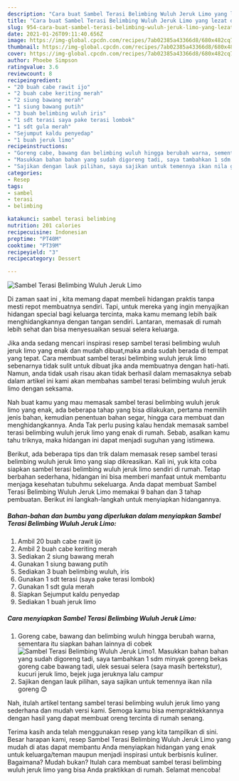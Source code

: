 ```yaml
---
description: "Cara buat Sambel Terasi Belimbing Wuluh Jeruk Limo yang lezat dan Mudah Dibuat"
title: "Cara buat Sambel Terasi Belimbing Wuluh Jeruk Limo yang lezat dan Mudah Dibuat"
slug: 954-cara-buat-sambel-terasi-belimbing-wuluh-jeruk-limo-yang-lezat-dan-mudah-dibuat
date: 2021-01-26T09:11:40.656Z
image: https://img-global.cpcdn.com/recipes/7ab02385a43366d8/680x482cq70/sambel-terasi-belimbing-wuluh-jeruk-limo-foto-resep-utama.jpg
thumbnail: https://img-global.cpcdn.com/recipes/7ab02385a43366d8/680x482cq70/sambel-terasi-belimbing-wuluh-jeruk-limo-foto-resep-utama.jpg
cover: https://img-global.cpcdn.com/recipes/7ab02385a43366d8/680x482cq70/sambel-terasi-belimbing-wuluh-jeruk-limo-foto-resep-utama.jpg
author: Phoebe Simpson
ratingvalue: 3.6
reviewcount: 8
recipeingredient:
- "20 buah cabe rawit ijo"
- "2 buah cabe keriting merah"
- "2 siung bawang merah"
- "1 siung bawang putih"
- "3 buah belimbing wuluh iris"
- "1 sdt terasi saya pake terasi lombok"
- "1 sdt gula merah"
- "Sejumput kaldu penyedap"
- "1 buah jeruk limo"
recipeinstructions:
- "Goreng cabe, bawang dan belimbing wuluh hingga berubah warna, sementara itu siapkan bahan lainnya di cobek"
- "Masukkan bahan bahan yang sudah digoreng tadi, saya tambahkan 1 sdm minyak goreng bekas goreng cabe bawang tadi, ulek sesuai selera (saya masih bertekstur), kucuri jeruk limo, bejek juga jeruknya lalu campur"
- "Sajikan dengan lauk pilihan, saya sajikan untuk temennya ikan nila goreng 😊"
categories:
- Resep
tags:
- sambel
- terasi
- belimbing

katakunci: sambel terasi belimbing 
nutrition: 201 calories
recipecuisine: Indonesian
preptime: "PT40M"
cooktime: "PT39M"
recipeyield: "3"
recipecategory: Dessert

---
```



![Sambel Terasi Belimbing Wuluh Jeruk Limo](https://img-global.cpcdn.com/recipes/7ab02385a43366d8/680x482cq70/sambel-terasi-belimbing-wuluh-jeruk-limo-foto-resep-utama.jpg)

Di zaman  saat ini , kita memang dapat membeli hidangan praktis tanpa mesti repot membuatnya sendiri. Tapi, untuk mereka yang ingin menyajikan hidangan special bagi keluarga tercinta, maka kamu memang lebih baik menghidangkannya dengan tangan sendiri. Lantaran, memasak di rumah lebih sehat dan bisa menyesuaikan sesuai selera keluarga.

Jika anda sedang mencari inspirasi resep sambel terasi belimbing wuluh jeruk limo yang enak dan mudah dibuat,maka anda sudah berada di tempat yang tepat. Cara membuat sambel terasi belimbing wuluh jeruk limo  sebenarnya tidak sulit untuk dibuat jika anda membuatnya dengan hati-hati. Namun, anda tidak usah risau akan tidak berhasil dalam memasaknya 
sebab dalam artikel ini kami akan membahas sambel terasi belimbing wuluh jeruk limo dengan seksama.  



Nah buat kamu yang mau memasak sambel terasi belimbing wuluh jeruk limo yang enak, ada beberapa tahap yang bisa dilakukan, pertama memilih jenis bahan, kemudian penentuan bahan segar, hingga cara membuat dan menghidangkannya. Anda Tak perlu pusing kalau hendak memasak sambel terasi belimbing wuluh jeruk limo yang enak di rumah. Sebab, asalkan kamu  tahu triknya, maka hidangan ini dapat menjadi suguhan yang istimewa.

Berikut, ada beberapa tips dan trik dalam memasak resep sambel terasi belimbing wuluh jeruk limo yang siap dikreasikan. Kali ini, yuk kita coba siapkan sambel terasi belimbing wuluh jeruk limo sendiri di rumah. Tetap berbahan sederhana, hidangan ini bisa memberi manfaat untuk membantu menjaga kesehatan tubuhmu sekeluarga. Anda dapat membuat Sambel Terasi Belimbing Wuluh Jeruk Limo memakai 9 bahan dan 3 tahap pembuatan. Berikut ini langkah-langkah untuk menyiapkan hidangannya.

<!--inarticleads1-->

##### Bahan-bahan dan bumbu yang diperlukan dalam menyiapkan Sambel Terasi Belimbing Wuluh Jeruk Limo:

1. Ambil 20 buah cabe rawit ijo
1. Ambil 2 buah cabe keriting merah
1. Sediakan 2 siung bawang merah
1. Gunakan 1 siung bawang putih
1. Sediakan 3 buah belimbing wuluh, iris
1. Gunakan 1 sdt terasi (saya pake terasi lombok)
1. Gunakan 1 sdt gula merah
1. Siapkan Sejumput kaldu penyedap
1. Sediakan 1 buah jeruk limo




<!--inarticleads2-->

##### Cara menyiapkan Sambel Terasi Belimbing Wuluh Jeruk Limo:

1. Goreng cabe, bawang dan belimbing wuluh hingga berubah warna, sementara itu siapkan bahan lainnya di cobek
<img src="https://img-global.cpcdn.com/steps/324de40393c2a9f5/160x128cq70/sambel-terasi-belimbing-wuluh-jeruk-limo-langkah-memasak-1-foto.jpg" alt="Sambel Terasi Belimbing Wuluh Jeruk Limo">1. Masukkan bahan bahan yang sudah digoreng tadi, saya tambahkan 1 sdm minyak goreng bekas goreng cabe bawang tadi, ulek sesuai selera (saya masih bertekstur), kucuri jeruk limo, bejek juga jeruknya lalu campur
1. Sajikan dengan lauk pilihan, saya sajikan untuk temennya ikan nila goreng 😊




Nah, itulah artikel tentang  sambel terasi belimbing wuluh jeruk limo  yang sederhana dan mudah versi kami. Semoga kamu bisa mempraktekkannya dengan hasil yang dapat membuat oreng tercinta di rumah senang. 

Terima kasih anda telah menggunakan resep yang kita tampilkan di sini. Besar harapan kami, resep  Sambel Terasi Belimbing Wuluh Jeruk Limo yang mudah di atas dapat membantu Anda menyiapkan hidangan yang enak untuk keluarga/teman maupun menjadi inspirasi untuk berbisnis kuliner. Bagaimana? Mudah bukan? Itulah cara membuat sambel terasi belimbing wuluh jeruk limo yang bisa Anda praktikkan di rumah. Selamat mencoba!

